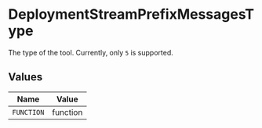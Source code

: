 # DeploymentStreamPrefixMessagesType

The type of the tool. Currently, only `5` is supported.


## Values

| Name       | Value      |
| ---------- | ---------- |
| `FUNCTION` | function   |